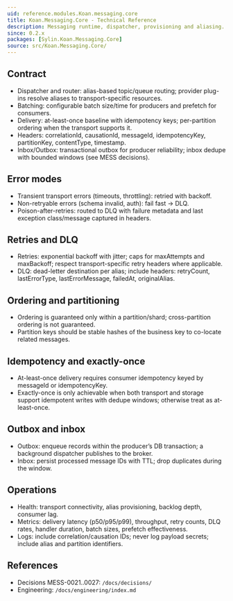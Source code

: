 ```yaml
---
uid: reference.modules.Koan.messaging.core
title: Koan.Messaging.Core - Technical Reference
description: Messaging runtime, dispatcher, provisioning and aliasing.
since: 0.2.x
packages: [Sylin.Koan.Messaging.Core]
source: src/Koan.Messaging.Core/
---
```


## Contract

- Dispatcher and router: alias-based topic/queue routing; provider plug-ins resolve aliases to transport-specific resources.
- Batching: configurable batch size/time for producers and prefetch for consumers.
- Delivery: at-least-once baseline with idempotency keys; per-partition ordering when the transport supports it.
- Headers: correlationId, causationId, messageId, idempotencyKey, partitionKey, contentType, timestamp.
- Inbox/Outbox: transactional outbox for producer reliability; inbox dedupe with bounded windows (see MESS decisions).

## Error modes

- Transient transport errors (timeouts, throttling): retried with backoff.
- Non-retryable errors (schema invalid, auth): fail fast → DLQ.
- Poison-after-retries: routed to DLQ with failure metadata and last exception class/message captured in headers.

## Retries and DLQ

- Retries: exponential backoff with jitter; caps for maxAttempts and maxBackoff; respect transport-specific retry headers where applicable.
- DLQ: dead-letter destination per alias; include headers: retryCount, lastErrorType, lastErrorMessage, failedAt, originalAlias.

## Ordering and partitioning

- Ordering is guaranteed only within a partition/shard; cross-partition ordering is not guaranteed.
- Partition keys should be stable hashes of the business key to co-locate related messages.

## Idempotency and exactly-once

- At-least-once delivery requires consumer idempotency keyed by messageId or idempotencyKey.
- Exactly-once is only achievable when both transport and storage support idempotent writes with dedupe windows; otherwise treat as at-least-once.

## Outbox and inbox

- Outbox: enqueue records within the producer’s DB transaction; a background dispatcher publishes to the broker.
- Inbox: persist processed message IDs with TTL; drop duplicates during the window.

## Operations

- Health: transport connectivity, alias provisioning, backlog depth, consumer lag.
- Metrics: delivery latency (p50/p95/p99), throughput, retry counts, DLQ rates, handler duration, batch sizes, prefetch effectiveness.
- Logs: include correlation/causation IDs; never log payload secrets; include alias and partition identifiers.

## References

- Decisions MESS-0021..0027: `/docs/decisions/`
- Engineering: `/docs/engineering/index.md`
